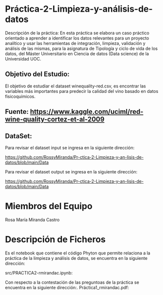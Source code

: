 # Práctica-2-Limpieza-y-análisis-de-datos

Descripción de la práctica:
En esta práctica se elabora un caso práctico orientado a aprender a identificar los datos relevantes para un proyecto analítico y usar las herramientas de integración, limpieza, validación y análisis de las mismas, para la asignatura de Tipología y ciclo de vida de los datos, del Máster Universitario en Ciencia de datos (Data science) de la Universidad UOC.
## Objetivo del Estudio: 
El objetivo de estudiar el dataset winequality-red.csv, es encontrar las variables más importantes para predecir la calidad del vino basado en datos fisicoquímicos.

## Fuente:   https://www.kaggle.com/uciml/red-wine-quality-cortez-et-al-2009

## DataSet:
Para revisar el dataset input se ingresa en la siguiente dirección:

https://github.com/RossyMiranda/Pr-ctica-2-Limpieza-y-an-lisis-de-datos/blob/main/Data

Para revisar el dataset output se ingresa en la siguiente dirección:

https://github.com/RossyMiranda/Pr-ctica-2-Limpieza-y-an-lisis-de-datos/blob/main/Data

# Miembros del Equipo

Rosa María Miranda Castro

# Descripción de Ficheros

Es el notebook que contiene el código Phyton que permite relaciona a la práctica de la limpieza y análisis de datos, se encuentra en la siguiente dirección:

src/PRACTICA2-rmirandac.ipynb: 

Con respecto a la contestación de las preguntoas de la práctica se encuentra en la siguiente dirección:. 
Práctica1_rmirandac.pdf:
